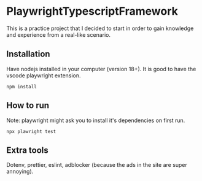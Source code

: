 # PlaywrightTypescriptFramework

This is a practice project that I decided to start in order to gain knowledge and experience from a real-like scenario.


## Installation

Have nodejs installed in your computer (version 18+). It is good to have the vscode playwright extension.

```
npm install
```

## How to run
Note: playwright might ask you to install it's dependencies on first run.

```
npx plawright test
```

## Extra tools
Dotenv, prettier, eslint, adblocker (because the ads in the site are super annoying).